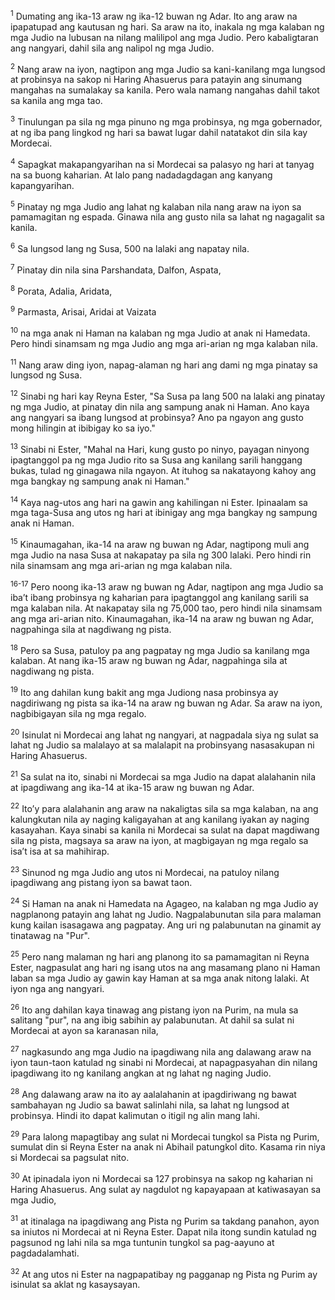 <sup>1</sup>
Dumating ang ika-13 araw ng ika-12 buwan ng Adar. Ito ang araw na ipapatupad ang kautusan ng hari. Sa araw na ito, inakala ng mga kalaban ng mga Judio na lubusan na nilang malilipol ang mga Judio. Pero kabaligtaran ang nangyari, dahil sila ang nalipol ng mga Judio. 

<sup>2</sup>
Nang araw na iyon, nagtipon ang mga Judio sa kani-kanilang mga lungsod at probinsya na sakop ni Haring Ahasuerus para patayin ang sinumang mangahas na sumalakay sa kanila. Pero wala namang nangahas dahil takot sa kanila ang mga tao. 

<sup>3</sup>
Tinulungan pa sila ng mga pinuno ng mga probinsya, ng mga gobernador, at ng iba pang lingkod ng hari sa bawat lugar dahil natatakot din sila kay Mordecai. 

<sup>4</sup>
Sapagkat makapangyarihan na si Mordecai sa palasyo ng hari at tanyag na sa buong kaharian. At lalo pang nadadagdagan ang kanyang kapangyarihan. 

<sup>5</sup>
Pinatay ng mga Judio ang lahat ng kalaban nila nang araw na iyon sa pamamagitan ng espada. Ginawa nila ang gusto nila sa lahat ng nagagalit sa kanila. 

<sup>6</sup>
Sa lungsod lang ng Susa, 500 na lalaki ang napatay nila. 

<sup>7</sup>
Pinatay din nila sina Parshandata, Dalfon, Aspata, 

<sup>8</sup>
Porata, Adalia, Aridata, 

<sup>9</sup>
Parmasta, Arisai, Aridai at Vaizata 

<sup>10</sup>
na mga anak ni Haman na kalaban ng mga Judio at anak ni Hamedata. Pero hindi sinamsam ng mga Judio ang mga ari-arian ng mga kalaban nila. 

<sup>11</sup>
Nang araw ding iyon, napag-alaman ng hari ang dami ng mga pinatay sa lungsod ng Susa. 

<sup>12</sup>
Sinabi ng hari kay Reyna Ester, "Sa Susa pa lang 500 na lalaki ang pinatay ng mga Judio, at pinatay din nila ang sampung anak ni Haman. Ano kaya ang nangyari sa ibang lungsod at probinsya? Ano pa ngayon ang gusto mong hilingin at ibibigay ko sa iyo." 

<sup>13</sup>
Sinabi ni Ester, "Mahal na Hari, kung gusto po ninyo, payagan ninyong ipagtanggol pa ng mga Judio rito sa Susa ang kanilang sarili hanggang bukas, tulad ng ginagawa nila ngayon. At ituhog sa nakatayong kahoy ang mga bangkay ng sampung anak ni Haman." 

<sup>14</sup>
Kaya nag-utos ang hari na gawin ang kahilingan ni Ester. Ipinaalam sa mga taga-Susa ang utos ng hari at ibinigay ang mga bangkay ng sampung anak ni Haman. 

<sup>15</sup>
Kinaumagahan, ika-14 na araw ng buwan ng Adar, nagtipong muli ang mga Judio na nasa Susa at nakapatay pa sila ng 300 lalaki. Pero hindi rin nila sinamsam ang mga ari-arian ng mga kalaban nila.

<sup>16-17</sup>
Pero noong ika-13 araw ng buwan ng Adar, nagtipon ang mga Judio sa ibaʼt ibang probinsya ng kaharian para ipagtanggol ang kanilang sarili sa mga kalaban nila. At nakapatay sila ng 75,000 tao, pero hindi nila sinamsam ang mga ari-arian nito. Kinaumagahan, ika-14 na araw ng buwan ng Adar, nagpahinga sila at nagdiwang ng pista. 

<sup>18</sup>
Pero sa Susa, patuloy pa ang pagpatay ng mga Judio sa kanilang mga kalaban. At nang ika-15 araw ng buwan ng Adar, nagpahinga sila at nagdiwang ng pista. 

<sup>19</sup>
Ito ang dahilan kung bakit ang mga Judiong nasa probinsya ay nagdiriwang ng pista sa ika-14 na araw ng buwan ng Adar. Sa araw na iyon, nagbibigayan sila ng mga regalo.

<sup>20</sup>
Isinulat ni Mordecai ang lahat ng nangyari, at nagpadala siya ng sulat sa lahat ng Judio sa malalayo at sa malalapit na probinsyang nasasakupan ni Haring Ahasuerus. 

<sup>21</sup>
Sa sulat na ito, sinabi ni Mordecai sa mga Judio na dapat alalahanin nila at ipagdiwang ang ika-14 at ika-15 araw ng buwan ng Adar. 

<sup>22</sup>
Itoʼy para alalahanin ang araw na nakaligtas sila sa mga kalaban, na ang kalungkutan nila ay naging kaligayahan at ang kanilang iyakan ay naging kasayahan. Kaya sinabi sa kanila ni Mordecai sa sulat na dapat magdiwang sila ng pista, magsaya sa araw na iyon, at magbigayan ng mga regalo sa isaʼt isa at sa mahihirap. 

<sup>23</sup>
Sinunod ng mga Judio ang utos ni Mordecai, na patuloy nilang ipagdiwang ang pistang iyon sa bawat taon.

<sup>24</sup>
Si Haman na anak ni Hamedata na Agageo, na kalaban ng mga Judio ay nagplanong patayin ang lahat ng Judio. Nagpalabunutan sila para malaman kung kailan isasagawa ang pagpatay. Ang uri ng palabunutan na ginamit ay tinatawag na "Pur". 

<sup>25</sup>
Pero nang malaman ng hari ang planong ito sa pamamagitan ni Reyna Ester, nagpasulat ang hari ng isang utos na ang masamang plano ni Haman laban sa mga Judio ay gawin kay Haman at sa mga anak nitong lalaki. At iyon nga ang nangyari. 

<sup>26</sup>
Ito ang dahilan kaya tinawag ang pistang iyon na Purim, na mula sa salitang "pur", na ang ibig sabihin ay palabunutan. At dahil sa sulat ni Mordecai at ayon sa karanasan nila, 

<sup>27</sup>
nagkasundo ang mga Judio na ipagdiwang nila ang dalawang araw na iyon taun-taon katulad ng sinabi ni Mordecai, at napagpasyahan din nilang ipagdiwang ito ng kanilang angkan at ng lahat ng naging Judio. 

<sup>28</sup>
Ang dalawang araw na ito ay aalalahanin at ipagdiriwang ng bawat sambahayan ng Judio sa bawat salinlahi nila, sa lahat ng lungsod at probinsya. Hindi ito dapat kalimutan o itigil ng alin mang lahi. 

<sup>29</sup>
Para lalong mapagtibay ang sulat ni Mordecai tungkol sa Pista ng Purim, sumulat din si Reyna Ester na anak ni Abihail patungkol dito. Kasama rin niya si Mordecai sa pagsulat nito. 

<sup>30</sup>
At ipinadala iyon ni Mordecai sa 127 probinsya na sakop ng kaharian ni Haring Ahasuerus. Ang sulat ay nagdulot ng kapayapaan at katiwasayan sa mga Judio, 

<sup>31</sup>
at itinalaga na ipagdiwang ang Pista ng Purim sa takdang panahon, ayon sa iniutos ni Mordecai at ni Reyna Ester. Dapat nila itong sundin katulad ng pagsunod ng lahi nila sa mga tuntunin tungkol sa pag-aayuno at pagdadalamhati. 

<sup>32</sup>
At ang utos ni Ester na nagpapatibay ng pagganap ng Pista ng Purim ay isinulat sa aklat ng kasaysayan.